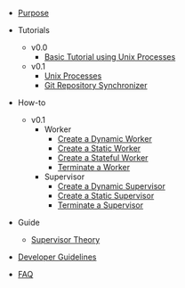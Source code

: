 * [Purpose](./purpose.md)

* Tutorials
  * v0.0
      * [Basic Tutorial using Unix Processes](v0.0/tutorial.md)
  * v0.1
      * [Unix Processes](v0.1/tutorials/unix-process-tutorial.md)
      * [Git Repository Synchronizer](v0.1/tutorials/git-synchronizer-tutorial.md)

* How-to
  * v0.1
    * Worker
      * [Create a Dynamic Worker](v0.1/how-to/dynamic-worker.md)
      * [Create a Static Worker](v0.1/how-to/static-worker.md)
      * [Create a Stateful Worker](v0.1/how-to/stateful-worker.md)
      * [Terminate a Worker](v0.1/how-to/terminate-worker.md)
    * Supervisor
      * [Create a Dynamic Supervisor](v0.1/how-to/dynamic-supervisor.md)
      * [Create a Static Supervisor](v0.1/how-to/static-supervisor.md)
      * [Terminate a Supervisor](v0.1/how-to/terminate-supervisor.md)

* Guide
  * [Supervisor Theory](supervisor-theory.md)

* [Developer Guidelines](CONTRIBUTING.md)
* [FAQ](FAQ.md)
